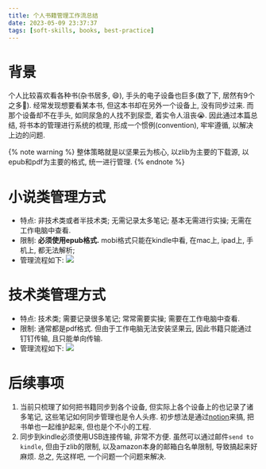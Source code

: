 ```yaml
---
title: 个人书籍管理工作流总结
date: 2023-05-09 23:37:37
tags: [soft-skills, books, best-practice]
---
```


# 背景
个人比较喜欢看各种书(杂书居多, 😄), 手头的电子设备也巨多(数了下, 居然有9个之多🤔). 经常发现想要看某本书, 但这本书却在另外一个设备上, 没有同步过来. 
而那个设备却不在手头, 如同尿急的人找不到尿壶, 着实令人沮丧😭.
因此通过本篇总结, 将书本的管理进行系统的梳理, 形成一个惯例(convention), 牢牢遵循, 以解决上边的问题. 

{% note warning %}
整体策略就是以坚果云为核心, 以zlib为主要的下载源, 以epub和pdf为主要的格式, 统一进行管理. 
{% endnote %}

# 小说类管理方式
- 特点: 非技术类或者半技术类; 无需记录太多笔记; 基本无需进行实操; 无需在工作电脑中查看.
- 限制: **必须使用epub格式.** mobi格式只能在kindle中看, 在mac上, ipad上, 手机上, 都无法解析;
- 管理流程如下:
![](https://davywalker-bucket.oss-cn-shanghai.aliyuncs.com/img/202305092350118.png)

# 技术类管理方式
- 特点: 技术类; 需要记录很多笔记; 常常需要实操; 需要在工作电脑中查看.
- 限制: 通常都是pdf格式. 但由于工作电脑无法安装坚果云, 因此书籍只能通过钉钉传输, 且只能单向传输. 
- 管理流程如下:
![](https://davywalker-bucket.oss-cn-shanghai.aliyuncs.com/img/202305100008704.png)

# 后续事项
1. 当前只梳理了如何把书籍同步到各个设备, 但实际上各个设备上的也记录了诸多笔记, 这些笔记如何同步管理也是令人头疼. 初步想法是通过[notion](https://www.notion.so/)来搞, 把书单也一起维护起来, 但也是个不小的工程.
2. 同步到kindle必须使用USB连接传输, 非常不方便. 虽然可以通过邮件`send to kindle`, 但由于zlib的限制, 以及amazon本身的邮箱白名单限制, 导致搞起来好麻烦.
总之, 先这样吧, 一个问题一个问题来解决.
